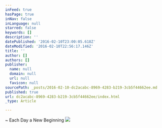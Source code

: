 ```yaml
---
inFeed: true
hasPage: true
inNav: false
inLanguage: null
starred: false
keywords: []
description: ''
datePublished: '2016-02-10T23:00:05.618Z'
dateModified: '2016-02-10T22:56:17.146Z'
title: ''
author: []
authors: []
publisher:
  name: null
  domain: null
  url: null
  favicon: null
sourcePath: _posts/2016-02-10-dc2acabc-8969-4283-b219-3cb5f44662ee.md
published: true
url: dc2acabc-8969-4283-b219-3cb5f44662ee/index.html
_type: Article

---
```

~ Each Day a New Beginning
![](https://the-grid-user-content.s3-us-west-2.amazonaws.com/9ae6f430-1247-49c2-9aca-5a2e1a0c0141.jpg)